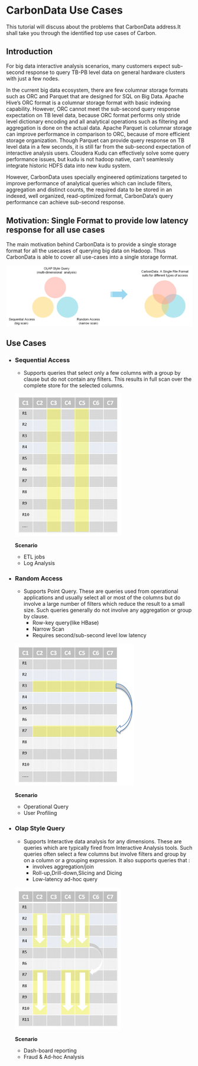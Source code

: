 <!--
    Licensed to the Apache Software Foundation (ASF) under one
    or more contributor license agreements.  See the NOTICE file
    distributed with this work for additional information
    regarding copyright ownership.  The ASF licenses this file
    to you under the Apache License, Version 2.0 (the
    "License"); you may not use this file except in compliance
    with the License.  You may obtain a copy of the License at

      http://www.apache.org/licenses/LICENSE-2.0

    Unless required by applicable law or agreed to in writing,
    software distributed under the License is distributed on an
    "AS IS" BASIS, WITHOUT WARRANTIES OR CONDITIONS OF ANY
    KIND, either express or implied.  See the License for the
    specific language governing permissions and limitations
    under the License.
-->

# CarbonData Use Cases
This tutorial will discuss about the problems that CarbonData address.It shall take you through the identified top use cases of Carbon.

## Introduction
For big data interactive analysis scenarios, many customers expect sub-second response to query TB-PB level data on general hardware clusters with just a few nodes.

In the current big data ecosystem, there are few columnar storage formats such as ORC and Parquet that are designed for SQL on Big Data. Apache Hive’s ORC format is 
a columnar storage format with basic indexing capability. However, ORC cannot meet the sub-second query response expectation on TB level data, because ORC format 
performs only stride level dictionary encoding and all analytical operations such as filtering and aggregation is done on the actual data. Apache Parquet is columnar 
storage can improve performance in comparison to ORC, because of more efficient storage organization. Though Parquet can provide query response on TB level data in a 
few seconds, it is still far from the sub-second expectation of interactive analysis users. Cloudera Kudu can effectively solve some query performance issues, but kudu
is not hadoop native, can’t seamlessly integrate historic HDFS data into new kudu system.

However, CarbonData uses specially engineered optimizations targeted to improve performance of analytical queries which can include filters, aggregation and distinct counts,
the required data to be stored in an indexed, well organized, read-optimized format, CarbonData’s query performance can achieve sub-second response.

## Motivation: Single Format to provide low latency response for all use cases
The main motivation behind CarbonData is to provide a single storage format for all the usecases of querying big data on Hadoop. Thus CarbonData is able to cover all use-cases 
into a single storage format.

  ![Motivation](../docs/images/format/carbon_data_motivation.png?raw=true)

## Use Cases
* ### Sequential Access
  - Supports queries that select only a few columns with a group by clause but do not contain any filters. 
  This results in full scan over the complete store for the selected columns.
  
  ![Sequential_Scan](../docs/images/format/carbon_data_full_scan.png?raw=true)
  
  **Scenario**
  
  - ETL jobs
  - Log Analysis
    
* ### Random Access
  - Supports Point Query. These are queries used from operational applications and usually select all or most of the columns but do involve a large number of 
  filters which reduce the result to a small size. Such queries generally do not involve any aggregation or group by clause.
    - Row-key query(like HBase)
    - Narrow Scan
    - Requires second/sub-second level low latency
    
   ![random_access](../docs/images/format/carbon_data_random_scan.png?raw=true)
    
  **Scenario**
    
    - Operational Query
    - User Profiling
    
* ### Olap Style Query
  - Supports Interactive data analysis for any dimensions. These are queries which are typically fired from Interactive Analysis tools. 
  Such queries often select a few columns but involve filters and group by on a column or a grouping expression. 
  It also supports queries that :
    - involves aggregation/join
    - Roll-up,Drill-down,Slicing and Dicing
    - Low-latency ad-hoc query
    
   ![Olap_style_query](../docs/images/format/carbon_data_olap_scan.png?raw=true)
    
   **Scenario**
    
    - Dash-board reporting
    - Fraud & Ad-hoc Analysis
    

